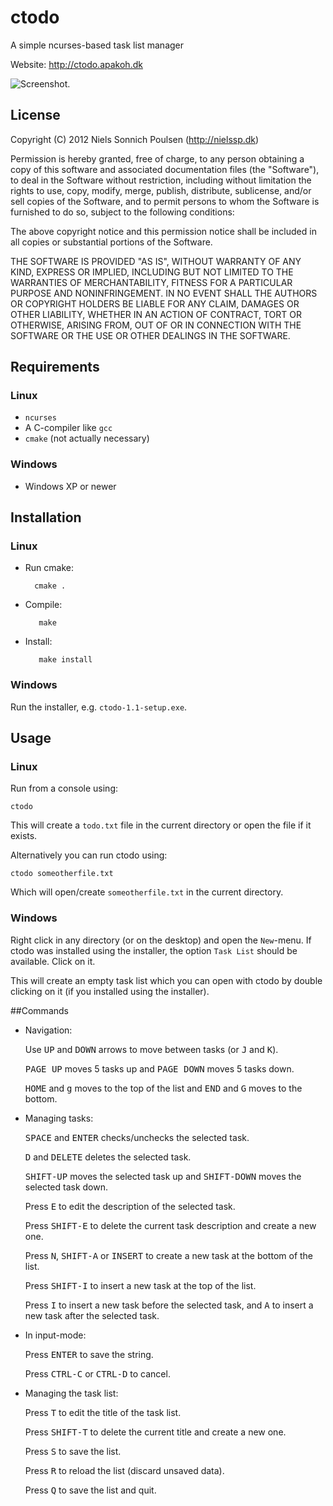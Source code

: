 # ctodo
A simple ncurses-based task list manager

Website: http://ctodo.apakoh.dk

![Screenshot.](http://ctodo.apakoh.dk/screenshot.png)

## License
Copyright (C) 2012 Niels Sonnich Poulsen (http://nielssp.dk)

Permission is hereby granted, free of charge, to any person
obtaining a copy of this software and associated documentation
files (the "Software"), to deal in the Software without
restriction, including without limitation the rights to use,
copy, modify, merge, publish, distribute, sublicense, and/or
sell copies of the Software, and to permit persons to whom the
Software is furnished to do so, subject to the following conditions:

The above copyright notice and this permission notice shall be
included in all copies or substantial portions of the Software.

THE SOFTWARE IS PROVIDED "AS IS", WITHOUT WARRANTY OF ANY KIND,
EXPRESS OR IMPLIED, INCLUDING BUT NOT LIMITED TO THE WARRANTIES
OF MERCHANTABILITY, FITNESS FOR A PARTICULAR PURPOSE AND
NONINFRINGEMENT. IN NO EVENT SHALL THE AUTHORS OR COPYRIGHT
HOLDERS BE LIABLE FOR ANY CLAIM, DAMAGES OR OTHER LIABILITY,
WHETHER IN AN ACTION OF CONTRACT, TORT OR OTHERWISE, ARISING
FROM, OUT OF OR IN CONNECTION WITH THE SOFTWARE OR THE USE OR
OTHER DEALINGS IN THE SOFTWARE.

## Requirements
### Linux
* `ncurses`
* A C-compiler like `gcc`
* `cmake` (not actually necessary)

### Windows
* Windows XP or newer

## Installation
### Linux
* Run cmake:

        cmake .

* Compile:

         make

* Install:

         make install

### Windows
Run the installer, e.g. `ctodo-1.1-setup.exe`.

## Usage
### Linux
Run from a console using:

    ctodo

This will create a `todo.txt` file in the current
directory or open the file if it exists.

Alternatively you can run ctodo using:

    ctodo someotherfile.txt

Which will open/create `someotherfile.txt` in the current directory.

### Windows
Right click in any directory (or on the desktop) and open the `New`-menu. If ctodo was installed
using the installer, the option `Task List` should be available. Click on it.

This will create an empty task list which you can open with ctodo by double clicking on it
(if you installed using the installer).

##Commands
* Navigation:

  Use <kbd>UP</kbd> and <kbd>DOWN</kbd> arrows to move between tasks
  (or <kbd>J</kbd> and <kbd>K</kbd>).

  <kbd>PAGE UP</kbd> moves 5 tasks up and <kbd>PAGE DOWN</kbd> moves
  5 tasks down.

  <kbd>HOME</kbd> and <kbd>g</kbd> moves to the top of the list and
  <kbd>END</kbd> and <kbd>G</kbd> moves to the bottom.

* Managing tasks:

  <kbd>SPACE</kbd> and <kbd>ENTER</kbd> checks/unchecks the selected task.

  <kbd>D</kbd> and <kbd>DELETE</kbd> deletes the selected task.
  
  <kbd>SHIFT-UP</kbd> moves the selected task up and <kbd>SHIFT-DOWN</kbd>
  moves the selected task down.

  Press <kbd>E</kbd> to edit the description of the selected task.

  Press <kbd>SHIFT-E</kbd> to delete the current task description
  and create a new one.
  
  Press <kbd>N</kbd>, <kbd>SHIFT-A</kbd> or <kbd>INSERT</kbd> to create a new
  task at the bottom of the list.
  
  Press <kbd>SHIFT-I</kbd> to insert a new task at the top of the list.
  
  Press <kbd>I</kbd> to insert a new task before the selected task, and
  <kbd>A</kbd> to insert a new task after the selected task.

* In input-mode:
  
  Press <kbd>ENTER</kbd> to save the string.

  Press <kbd>CTRL-C</kbd> or <kbd>CTRL-D</kbd> to cancel.

* Managing the task list:

  Press <kbd>T</kbd> to edit the title of the task list.

  Press <kbd>SHIFT-T</kbd> to delete the current title and create a new one.

  Press <kbd>S</kbd> to save the list.

  Press <kbd>R</kbd> to reload the list (discard unsaved data).

  Press <kbd>Q</kbd> to save the list and quit.
